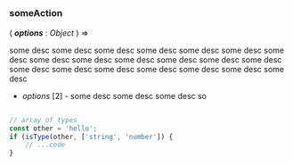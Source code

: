 ##
### someAction
( ***options*** : *Object* ) =>


some desc some desc some desc some desc some desc some desc some desc
some desc some desc some desc some desc some desc some desc some desc some desc some desc
some desc some desc some desc some desc



- *options* [2] - some desc some desc some desc so

```js

// array of types
const other = 'hello';
if (isType(other, ['string', 'number']) {
    // ...code
}
```
